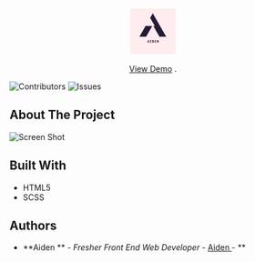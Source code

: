 <br/>
<p align="center">
  <a href="https://github.com/Aiden181/Trasave">
    <img src="images/aiden.png" alt="Logo" width="80" height="80">
  </a>

  <p align="center">
    <a href="https://github.com/Aiden181/Trasave">View Demo</a>
    .
  </p>
</p>

![Contributors](https://img.shields.io/github/contributors/Aiden181/Trasave?color=dark-green) ![Issues](https://img.shields.io/github/issues/Aiden181/Trasave) 

## About The Project

![Screen Shot](images/screenshot.png)


## Built With

<ul>
 <li>HTML5</li>
<li>SCSS</li>
</ul>

## Authors

* **Aiden ** - *Fresher Front End Web Developer* - [Aiden ](https://github.com/Aiden181/) - **
